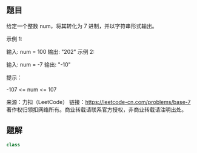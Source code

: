 ## 题目

给定一个整数 num，将其转化为 7 进制，并以字符串形式输出。

 

示例 1:

输入: num = 100
输出: "202"
示例 2:

输入: num = -7
输出: "-10"


提示：

-107 <= num <= 107

来源：力扣（LeetCode）
链接：https://leetcode-cn.com/problems/base-7
著作权归领扣网络所有。商业转载请联系官方授权，非商业转载请注明出处。

## 题解

```c++
class
```

